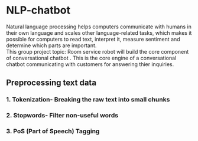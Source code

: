 # NLP-chatbot
 Natural language processing helps computers communicate with humans in their own language and scales other language-related tasks, which makes it possible for computers to read text, interpret it, measure sentiment and determine which parts are important.   
 This group project topic: Room service robot  will build the core component of conversational chatbot . This is the core engine of a conversational chatbot communicating with customers
 for answering thier inquiries.
 ## Preprocessing text data  
 ### 1. Tokenization- Breaking the raw text into small chunks
 ### 2. Stopwords- Filter non-useful words
 ### 3. PoS (Part of Speech) Tagging
 
